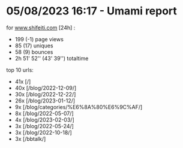 # 05/08/2023 16:17 - Umami report
for www.shifeiti.com [24h] :

 - 199 (-1) page views
 - 85 (17) uniques
 - 58 (9) bounces
 - 2h 51' 52'' (43' 39'') totaltime


top 10 urls:
 - 41x [/]
 - 40x [/blog/2022-12-09/]
 - 30x [/blog/2022-12-22/]
 - 26x [/blog/2023-01-12/]
 - 9x [/blog/categories/%E6%8A%80%E6%9C%AF/]
 - 8x [/blog/2022-05-07/]
 - 4x [/blog/2023-02-03/]
 - 3x [/blog/2022-05-24/]
 - 3x [/blog/2022-10-18/]
 - 3x [/bbtalk/]


